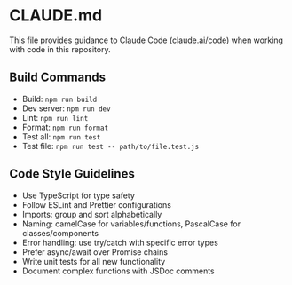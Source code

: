 # CLAUDE.md

This file provides guidance to Claude Code (claude.ai/code) when working with code in this repository.

## Build Commands
- Build: `npm run build` 
- Dev server: `npm run dev`
- Lint: `npm run lint`
- Format: `npm run format`
- Test all: `npm run test`
- Test file: `npm run test -- path/to/file.test.js`

## Code Style Guidelines
- Use TypeScript for type safety
- Follow ESLint and Prettier configurations
- Imports: group and sort alphabetically
- Naming: camelCase for variables/functions, PascalCase for classes/components
- Error handling: use try/catch with specific error types
- Prefer async/await over Promise chains
- Write unit tests for all new functionality
- Document complex functions with JSDoc comments